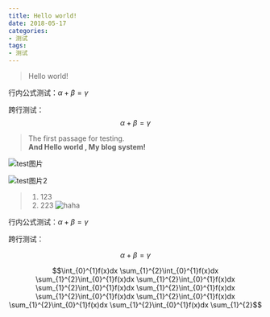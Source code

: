 ```yaml
---
title: Hello world!
date: 2018-05-17
categories:
- 测试
tags:
- 测试
---
```


> Hello world!

行内公式测试：$\alpha+\beta=\gamma$


跨行测试：
$$\alpha+\beta=\gamma$$

<!-- more -->

> The first passage for testing. <br>**And Hello world , My blog system!**

![test图片](/images/test/test.png)

![test图片2](https://upload-images.jianshu.io/upload_images/7207320-c98d285f75494cf2.jpg?imageMogr2/auto-orient/strip%7CimageView2/2/w/700)

> 1. 123
> 2. 223
>    ![haha](https://linklink.b0.upaiyun.com/Aaron.png)

行内公式测试：$\alpha+\beta=\gamma$


跨行测试：

$$\alpha+\beta=\gamma$$


$$\int_{0}^{1}f(x)dx \sum_{1}^{2}\int_{0}^{1}f(x)dx \sum_{1}^{2}\int_{0}^{1}f(x)dx \sum_{1}^{2}\int_{0}^{1}f(x)dx \sum_{1}^{2}\int_{0}^{1}f(x)dx \sum_{1}^{2}\int_{0}^{1}f(x)dx \sum_{1}^{2}\int_{0}^{1}f(x)dx \sum_{1}^{2}\int_{0}^{1}f(x)dx \sum_{1}^{2}\int_{0}^{1}f(x)dx \sum_{1}^{2}\int_{0}^{1}f(x)dx \sum_{1}^{2}$$